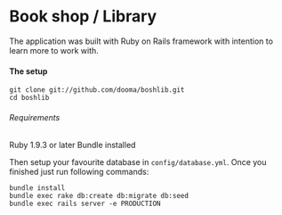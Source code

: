 **Bo**ok **sh**op / **Lib**rary
===================

The application was built with Ruby on Rails framework with intention to learn more to work with.

#### The setup
    git clone git://github.com/dooma/boshlib.git
    cd boshlib
###### Requirements
Ruby 1.9.3 or later
Bundle installed

Then setup your favourite database in ```config/database.yml```.
Once you finished just run following commands:

    bundle install
    bundle exec rake db:create db:migrate db:seed
    bundle exec rails server -e PRODUCTION
